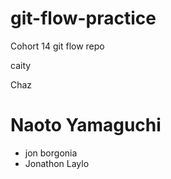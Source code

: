 # git-flow-practice
Cohort 14 git flow repo


caity




Chaz
# Naoto Yamaguchi

- jon borgonia
- Jonathon Laylo


